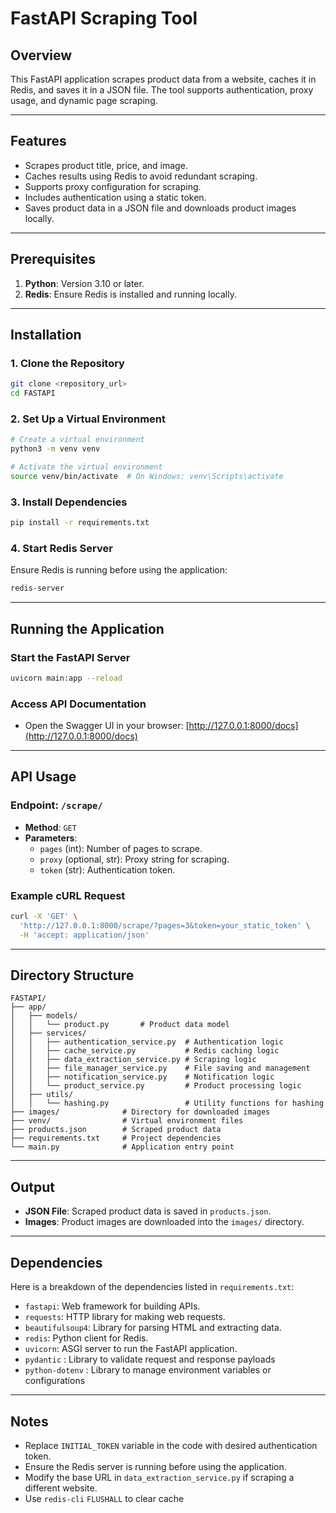 # FastAPI Scraping Tool

## Overview
This FastAPI application scrapes product data from a website, caches it in Redis, and saves it in a JSON file. The tool supports authentication, proxy usage, and dynamic page scraping.

---

## Features
- Scrapes product title, price, and image.
- Caches results using Redis to avoid redundant scraping.
- Supports proxy configuration for scraping.
- Includes authentication using a static token.
- Saves product data in a JSON file and downloads product images locally.

---

## Prerequisites
1. **Python**: Version 3.10 or later.
2. **Redis**: Ensure Redis is installed and running locally.

---

## Installation

### 1. Clone the Repository
```bash
git clone <repository_url>
cd FASTAPI
```

### 2. Set Up a Virtual Environment
```bash
# Create a virtual environment
python3 -m venv venv

# Activate the virtual environment
source venv/bin/activate  # On Windows: venv\Scripts\activate
```

### 3. Install Dependencies
```bash
pip install -r requirements.txt
```

### 4. Start Redis Server
Ensure Redis is running before using the application:
```bash
redis-server
```

---

## Running the Application

### Start the FastAPI Server
```bash
uvicorn main:app --reload
```

### Access API Documentation
- Open the Swagger UI in your browser: [http://127.0.0.1:8000/docs](http://127.0.0.1:8000/docs)

---

## API Usage

### Endpoint: `/scrape/`
- **Method**: `GET`
- **Parameters**:
  - `pages` (int): Number of pages to scrape.
  - `proxy` (optional, str): Proxy string for scraping.
  - `token` (str): Authentication token.

### Example cURL Request
```bash
curl -X 'GET' \
  'http://127.0.0.1:8000/scrape/?pages=3&token=your_static_token' \
  -H 'accept: application/json'
```

---

## Directory Structure
```
FASTAPI/
├── app/
│   ├── models/
│   │   └── product.py       # Product data model
│   ├── services/
│   │   ├── authentication_service.py  # Authentication logic
│   │   ├── cache_service.py           # Redis caching logic
│   │   ├── data_extraction_service.py # Scraping logic
│   │   ├── file_manager_service.py    # File saving and management
│   │   ├── notification_service.py    # Notification logic
│   │   └── product_service.py         # Product processing logic
│   ├── utils/
│   │   └── hashing.py                 # Utility functions for hashing
├── images/              # Directory for downloaded images
├── venv/                # Virtual environment files
├── products.json        # Scraped product data
├── requirements.txt     # Project dependencies
└── main.py              # Application entry point
```

---

## Output
- **JSON File**: Scraped product data is saved in `products.json`.
- **Images**: Product images are downloaded into the `images/` directory.

---

## Dependencies
Here is a breakdown of the dependencies listed in `requirements.txt`:

- `fastapi`: Web framework for building APIs.
- `requests`: HTTP library for making web requests.
- `beautifulsoup4`: Library for parsing HTML and extracting data.
- `redis`: Python client for Redis.
- `uvicorn`: ASGI server to run the FastAPI application.
- `pydantic` : Library to validate request and response payloads
- `python-dotenv` : Library to manage environment variables or configurations

---

## Notes
- Replace `INITIAL_TOKEN` variable in the code with desired authentication token.
- Ensure the Redis server is running before using the application.
- Modify the base URL in `data_extraction_service.py` if scraping a different website.
- Use `redis-cli` `FLUSHALL` to clear cache